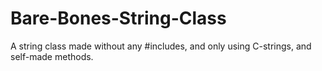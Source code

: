 # Bare-Bones-String-Class
A string class made without any #includes, and only using C-strings, and self-made methods.
